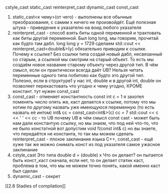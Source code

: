сstyle_cast
static_cast
reinterpret_cast
dynamic_cast
const_cast
1) static_cast<к чему>(от чего) - выполнены все обычные преобразования, с самим x ничего не произвойдёт. Ещё полезная штука - приведение к указателю на воид любого указателя
2) reinterpret_cast - способ взять биты одной переменной и трактовать как биты другой переменной. Был long long, мы говорим, прочитай как будто там дабл. long long y = 1729
сделаем std::cout << reinterpret_cast<double&>(y)
обязательно приводим к ссылке. Почему к ссылке? Без ссылки типа создай новый дабл, несвязанный cо старым, а ссылкой мы смотрим на старый объект. То есть мы создаём новое название старому объекту через другой тип. В чём смысл, если он практически всегда даёт UB?
Нельзя читать переменные одного типа побитово как будто это другой тип.
Полезно, если в структуре1 у нас int, double и в другой int, double
он позволяет перекастовать что угодно к чему угодно, КРОМЕ констант. тут нужен const_cast
3) const_cast - отменяет константность 
const int c = 1
я захотел поменять число
опять же, каст делается к ссылке, потому что мы хотим по другому назвать уже имеющуюся переменную (то есть назвать её интом)
int& cc = const_cast<int&>(c)
cc = 7
std::cout << c << ' ' << cc - то UB
почему UB
в чём смысл const cast - может быть нам дали константую ссылку, но мы знаем, что под ней что-то, что не было констатной
вот допустим
void f(const int& c)
но вы знаете, что передаётся не константа, то так мы можем сделать
reinterpret_cast - плохое заклинание языка C++, const_cast - ещё хуже
так же можно снимать конст из под указателя
самое ужасное заклинание
4) cstyle_cast
Это типа double d = (double) x
Что он делает? он пытается быть конст_каст сначала, если нет, то он делает статик каст, проблема в том, что мы не можем точно понять, какой именно каст был сделан
5) dynamic_cast - секрет

[[2.8 Stadies of compilation]]
